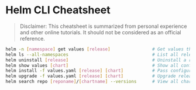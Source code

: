 # Helm CLI Cheatsheet

>Disclaimer: This cheatsheet is summarized from personal experience and other online tutorials. It should not be considered as an official reference.

```bash
helm -n [namespace] get values [release]                # Get values that was passed during helm install
helm ls --all-namespaces                                # List all releases by helm for all namespaces
helm uninstall [release]                                # Uninstall a release
helm show values [chart]                                # Show all configurable values in the chart
helm install -f values.yaml [release] [chart]           # Pass configuration file values.yaml during install
helm upgrade -f values.yaml [release] [chart]           # Upgrade release and passing configuration file values.yaml
helm search repo [reponame]/[chartname] --versions      # View all chart versions
```